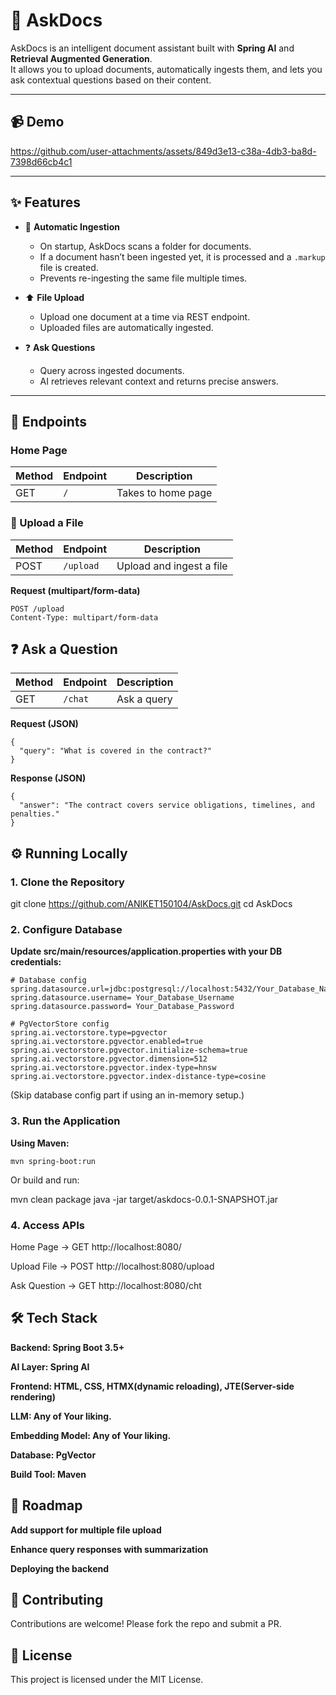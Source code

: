 # 📄 AskDocs

AskDocs is an intelligent document assistant built with **Spring AI** and **Retrieval Augmented Generation**.  
It allows you to upload documents, automatically ingests them, and lets you ask contextual questions based on their content.  

---

## 📹 Demo

https://github.com/user-attachments/assets/849d3e13-c38a-4db3-ba8d-7398d66cb4c1 


---

## ✨ Features

- 📂 **Automatic Ingestion**  
  - On startup, AskDocs scans a folder for documents.  
  - If a document hasn’t been ingested yet, it is processed and a `.markup` file is created.  
  - Prevents re-ingesting the same file multiple times.  

- ⬆️ **File Upload**  
  - Upload one document at a time via REST endpoint.  
  - Uploaded files are automatically ingested.  

- ❓ **Ask Questions**  
  - Query across ingested documents.  
  - AI retrieves relevant context and returns precise answers.  

---

## 🚀 Endpoints
### Home Page
| Method | Endpoint             | Description              |
|--------|----------------------|--------------------------|
| GET    |   `/`                | Takes to home page       |

### 📂 Upload a File
| Method | Endpoint             | Description              |
|--------|----------------------|--------------------------|
| POST   | `/upload`            | Upload and ingest a file |

**Request (multipart/form-data)**  
```http
POST /upload
Content-Type: multipart/form-data
```

## ❓ Ask a Question
| Method | Endpoint            | Description              |
|--------|---------------------|--------------------------|
| GET   |  `/chat`             | Ask a query             |

**Request (JSON)**
```
{
  "query": "What is covered in the contract?"
}
```


**Response (JSON)**
```
{
  "answer": "The contract covers service obligations, timelines, and penalties."
}
```

## ⚙️ Running Locally
### 1. Clone the Repository
git clone https://github.com/ANIKET150104/AskDocs.git
cd AskDocs

### 2. Configure Database

**Update src/main/resources/application.properties with your DB credentials:**
```
# Database config
spring.datasource.url=jdbc:postgresql://localhost:5432/Your_Database_Name
spring.datasource.username= Your_Database_Username
spring.datasource.password= Your_Database_Password

# PgVectorStore config
spring.ai.vectorstore.type=pgvector
spring.ai.vectorstore.pgvector.enabled=true
spring.ai.vectorstore.pgvector.initialize-schema=true
spring.ai.vectorstore.pgvector.dimension=512
spring.ai.vectorstore.pgvector.index-type=hnsw
spring.ai.vectorstore.pgvector.index-distance-type=cosine
```

(Skip database config part if using an in-memory setup.)

### 3. Run the Application

**Using Maven:**
```
mvn spring-boot:run
```

Or build and run:

mvn clean package
java -jar target/askdocs-0.0.1-SNAPSHOT.jar

### 4. Access APIs

Home Page → GET http://localhost:8080/

Upload File → POST http://localhost:8080/upload

Ask Question → GET http://localhost:8080/cht

## 🛠 Tech Stack

**Backend: Spring Boot 3.5+**

**AI Layer: Spring AI**

**Frontend: HTML, CSS, HTMX(dynamic reloading), JTE(Server-side rendering)**

**LLM: Any of Your liking.**

**Embedding Model: Any of Your liking.**

**Database: PgVector**

**Build Tool: Maven**

## 📌 Roadmap

 **Add support for multiple file upload**

 **Enhance query responses with summarization**

 **Deploying the backend**

## 🤝 Contributing

Contributions are welcome! Please fork the repo and submit a PR.

## 📜 License

This project is licensed under the MIT License.
